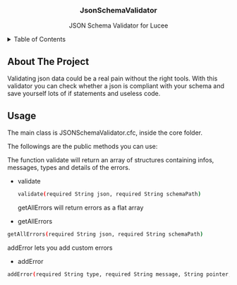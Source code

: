 <!-- PROJECT LOGO -->
<br />
<div align="center">

  <h3 align="center">JsonSchemaValidator</h3>

  <p align="center">
   JSON Schema Validator for Lucee
  </p>
</div>



<!-- TABLE OF CONTENTS -->
<details>
  <summary>Table of Contents</summary>
  <ol>
    <li>
      <a href="#about-the-project">About The Project</a>
    </li>
    <li><a href="#usage">Usage</a></li>
  </ol>
</details>



<!-- ABOUT THE PROJECT -->
## About The Project

Validating json data could be a real pain without the right tools. With this validator you can check whether a json is compliant with your schema and save yourself lots of if statements and useless code. 


<!-- USAGE EXAMPLES -->
## Usage

The main class is JSONSchemaValidator.cfc, inside the core folder. 

The followings are the public methods you can use:

The function validate will return an array of structures containing infos, messages, types and details of the errors.

* validate
  ```sh
  validate(required String json, required String schemaPath)
  ```
  getAllErrors will return errors as a flat array
  
 * getAllErrors
  ```sh
  getAllErrors(required String json, required String schemaPath)
  ```
  
   addError lets you add custom errors 
  
 * addError
  ```sh
  addError(required String type, required String message, String pointer, Struct details) 
  ```

